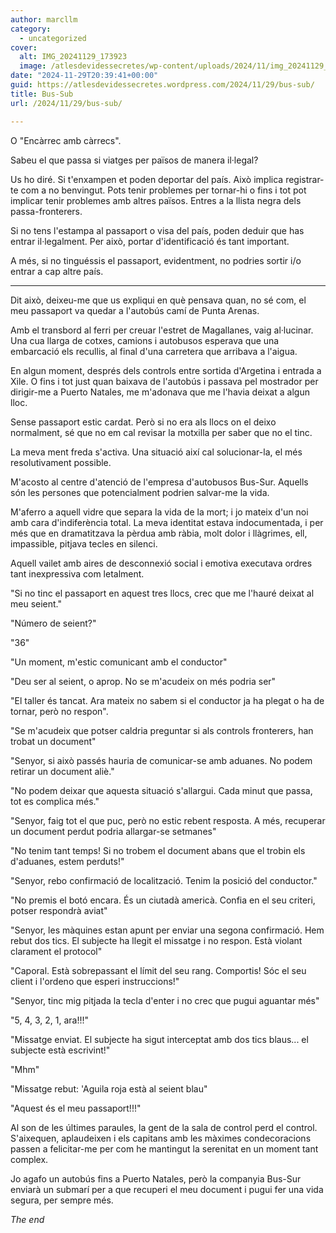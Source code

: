 ```yaml
---
author: marcllm
category:
  - uncategorized
cover:
  alt: IMG_20241129_173923
  image: /atlesdevidessecretes/wp-content/uploads/2024/11/img_20241129_173923.jpg
date: "2024-11-29T20:39:41+00:00"
guid: https://atlesdevidessecretes.wordpress.com/2024/11/29/bus-sub/
title: Bus-Sub
url: /2024/11/29/bus-sub/

---
```

O "Encàrrec amb càrrecs".

Sabeu el que passa si viatges per països de manera il·legal?

Us ho diré. Si t'enxampen et poden deportar del país. Això implica registrar-te com a no benvingut. Pots tenir problemes per tornar-hi o fins i tot pot implicar tenir problemes amb altres països. Entres a la llista negra dels passa-fronterers.

Si no tens l'estampa al passaport o visa del país, poden deduir que has entrar il·legalment. Per això, portar d'identificació és tant important.

A més, si no tinguéssis el passaport, evidentment, no podries sortir i/o entrar a cap altre país.

* * *

Dit això, deixeu-me que us expliqui en què pensava quan, no sé com, el meu passaport va quedar a l'autobús camí de Punta Arenas.

Amb el transbord al ferri per creuar l'estret de Magallanes, vaig al·lucinar. Una cua llarga de cotxes, camions i autobusos esperava que una embarcació els recullis, al final d'una carretera que arribava a l'aigua.

En algun moment, després dels controls entre sortida d'Argetina i entrada a Xile. O fins i tot just quan baixava de l'autobús i passava pel mostrador per dirigir-me a Puerto Natales, me m'adonava que me l'havia deixat a algun lloc.

Sense passaport estic cardat. Però si no era als llocs on el deixo normalment, sé que no em cal revisar la motxilla per saber que no el tinc.

La meva ment freda s'activa. Una situació així cal solucionar-la, el més resolutivament possible.

M'acosto al centre d'atenció de l'empresa d'autobusos Bus-Sur. Aquells són les persones que potencialment podrien salvar-me la vida.

M'aferro a aquell vidre que separa la vida de la mort; i jo mateix d'un noi amb cara d'indiferència total. La meva identitat estava indocumentada, i per més que en dramatitzava la pèrdua amb ràbia, molt dolor i llàgrimes, ell, impassible, pitjava tecles en silenci.

Aquell vailet amb aires de desconnexió social i emotiva executava ordres tant inexpressiva com letalment.

"Si no tinc el passaport en aquest tres llocs, crec que me l'hauré deixat al meu seient."

"Número de seient?"

"36"

"Un moment, m'estic comunicant amb el conductor"

"Deu ser al seient, o aprop. No se m'acudeix on més podria ser"

"El taller és tancat. Ara mateix no sabem si el conductor ja ha plegat o ha de tornar, però no respon".

"Se m'acudeix que potser caldria preguntar si als controls fronterers, han trobat un document"

"Senyor, si això passés hauria de comunicar-se amb aduanes. No podem retirar un document aliè."

"No podem deixar que aquesta situació s'allargui. Cada minut que passa, tot es complica més."

"Senyor, faig tot el que puc, però no estic rebent resposta. A més, recuperar un document perdut podria allargar-se setmanes"

"No tenim tant temps! Si no trobem el document abans que el trobin els d'aduanes, estem perduts!"

"Senyor, rebo confirmació de localització. Tenim la posició del conductor."

"No premis el botó encara. És un ciutadà americà. Confia en el seu criteri, potser respondrà aviat"

"Senyor, les màquines estan apunt per enviar una segona confirmació. Hem rebut dos tics. El subjecte ha llegit el missatge i no respon. Està violant clarament el protocol"

"Caporal. Està sobrepassant el límit del seu rang. Comportis! Sóc el seu client i l'ordeno que esperi instruccions!"

"Senyor, tinc mig pitjada la tecla d'enter i no crec que pugui aguantar més"

"5, 4, 3, 2, 1, ara!!!"

"Missatge enviat. El subjecte ha sigut interceptat amb dos tics blaus... el subjecte està escrivint!"

"Mhm"

"Missatge rebut: 'Aguila roja està al seient blau"

"Aquest és el meu passaport!!!"

Al son de les últimes paraules, la gent de la sala de control perd el control. S'aixequen, aplaudeixen i els capitans amb les màximes condecoracions passen a felicitar-me per com he mantingut la serenitat en un moment tant complex.

Jo agafo un autobús fins a Puerto Natales, però la companyia Bus-Sur enviarà un submarí per a que recuperi el meu document i pugui fer una vida segura, per sempre més.

_The end_
